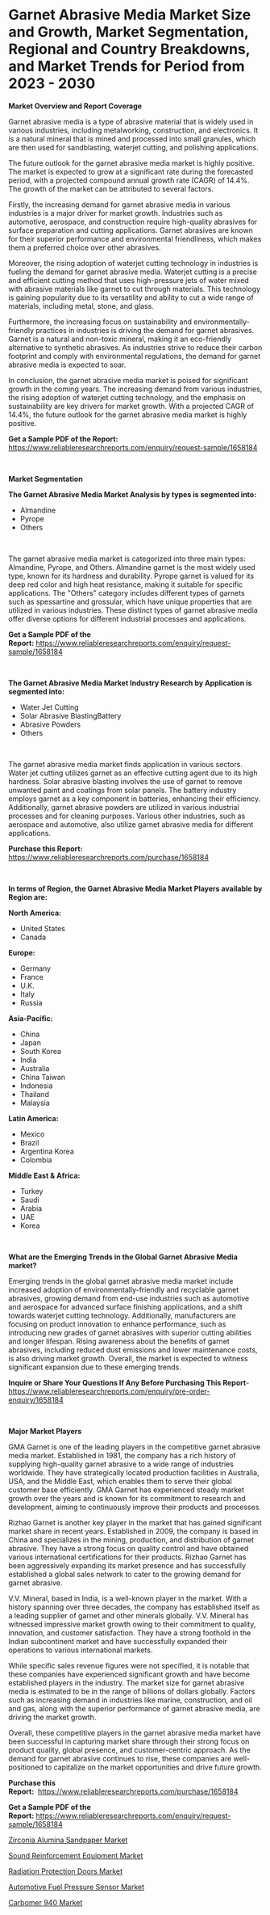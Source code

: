 <p><h1>Garnet Abrasive Media Market Size and Growth, Market Segmentation, Regional and Country Breakdowns, and Market Trends for Period from 2023 -  2030</h1></p><p><strong>Market Overview and Report Coverage</strong></p>
<p><p>Garnet abrasive media is a type of abrasive material that is widely used in various industries, including metalworking, construction, and electronics. It is a natural mineral that is mined and processed into small granules, which are then used for sandblasting, waterjet cutting, and polishing applications.</p><p>The future outlook for the garnet abrasive media market is highly positive. The market is expected to grow at a significant rate during the forecasted period, with a projected compound annual growth rate (CAGR) of 14.4%. The growth of the market can be attributed to several factors.</p><p>Firstly, the increasing demand for garnet abrasive media in various industries is a major driver for market growth. Industries such as automotive, aerospace, and construction require high-quality abrasives for surface preparation and cutting applications. Garnet abrasives are known for their superior performance and environmental friendliness, which makes them a preferred choice over other abrasives.</p><p>Moreover, the rising adoption of waterjet cutting technology in industries is fueling the demand for garnet abrasive media. Waterjet cutting is a precise and efficient cutting method that uses high-pressure jets of water mixed with abrasive materials like garnet to cut through materials. This technology is gaining popularity due to its versatility and ability to cut a wide range of materials, including metal, stone, and glass.</p><p>Furthermore, the increasing focus on sustainability and environmentally-friendly practices in industries is driving the demand for garnet abrasives. Garnet is a natural and non-toxic mineral, making it an eco-friendly alternative to synthetic abrasives. As industries strive to reduce their carbon footprint and comply with environmental regulations, the demand for garnet abrasive media is expected to soar.</p><p>In conclusion, the garnet abrasive media market is poised for significant growth in the coming years. The increasing demand from various industries, the rising adoption of waterjet cutting technology, and the emphasis on sustainability are key drivers for market growth. With a projected CAGR of 14.4%, the future outlook for the garnet abrasive media market is highly positive.</p></p>
<p><strong>Get a Sample PDF of the Report:</strong> <a href="https://www.reliableresearchreports.com/enquiry/request-sample/1658184">https://www.reliableresearchreports.com/enquiry/request-sample/1658184</a></p>
<p>&nbsp;</p>
<p><strong>Market Segmentation</strong></p>
<p><strong>The Garnet Abrasive Media Market Analysis by types is segmented into:</strong></p>
<p><ul><li>Almandine</li><li>Pyrope</li><li>Others</li></ul></p>
<p>&nbsp;</p>
<p><p>The garnet abrasive media market is categorized into three main types: Almandine, Pyrope, and Others. Almandine garnet is the most widely used type, known for its hardness and durability. Pyrope garnet is valued for its deep red color and high heat resistance, making it suitable for specific applications. The "Others" category includes different types of garnets such as spessartine and grossular, which have unique properties that are utilized in various industries. These distinct types of garnet abrasive media offer diverse options for different industrial processes and applications.</p></p>
<p><strong>Get a Sample PDF of the Report:</strong>&nbsp;<a href="https://www.reliableresearchreports.com/enquiry/request-sample/1658184">https://www.reliableresearchreports.com/enquiry/request-sample/1658184</a></p>
<p>&nbsp;</p>
<p><strong>The Garnet Abrasive Media Market Industry Research by Application is segmented into:</strong></p>
<p><ul><li>Water Jet Cutting</li><li>Solar Abrasive BlastingBattery</li><li>Abrasive Powders</li><li>Others</li></ul></p>
<p>&nbsp;</p>
<p><p>The garnet abrasive media market finds application in various sectors. Water jet cutting utilizes garnet as an effective cutting agent due to its high hardness. Solar abrasive blasting involves the use of garnet to remove unwanted paint and coatings from solar panels. The battery industry employs garnet as a key component in batteries, enhancing their efficiency. Additionally, garnet abrasive powders are utilized in various industrial processes and for cleaning purposes. Various other industries, such as aerospace and automotive, also utilize garnet abrasive media for different applications.</p></p>
<p><strong>Purchase this Report:</strong>&nbsp; <a href="https://www.reliableresearchreports.com/purchase/1658184">https://www.reliableresearchreports.com/purchase/1658184</a></p>
<p>&nbsp;</p>
<p><strong>In terms of Region, the Garnet Abrasive Media Market Players available by Region are:</strong></p>
<p>
    <p> <strong> North America: </strong>
        <ul>
            <li>United States</li>
            <li>Canada</li>
        </ul>
        </p> 
    <p> <strong> Europe: </strong>
        <ul>
            <li>Germany</li>
            <li>France</li>
            <li>U.K.</li>
            <li>Italy</li>
            <li>Russia</li>
        </ul>
        </p> 
    <p> <strong> Asia-Pacific: </strong>
        <ul>
            <li>China</li>
            <li>Japan</li>
            <li>South Korea</li>
            <li>India</li>
            <li>Australia</li>
            <li>China Taiwan</li>
            <li>Indonesia</li>
            <li>Thailand</li>
            <li>Malaysia</li>
        </ul>
        </p> 
    <p> <strong> Latin America: </strong>
        <ul>
            <li>Mexico</li>
            <li>Brazil</li>
            <li>Argentina Korea</li>
            <li>Colombia</li>
        </ul>
        </p> 
    <p> <strong> Middle East & Africa: </strong>
        <ul>
            <li>Turkey</li>
            <li>Saudi</li>
            <li>Arabia</li>
            <li>UAE</li>
            <li>Korea</li>
        </ul>
    </p>
    </p>
<p>&nbsp;</p>
<p><strong>What are the Emerging Trends in the Global Garnet Abrasive Media market?</strong></p>
<p><p>Emerging trends in the global garnet abrasive media market include increased adoption of environmentally-friendly and recyclable garnet abrasives, growing demand from end-use industries such as automotive and aerospace for advanced surface finishing applications, and a shift towards waterjet cutting technology. Additionally, manufacturers are focusing on product innovation to enhance performance, such as introducing new grades of garnet abrasives with superior cutting abilities and longer lifespan. Rising awareness about the benefits of garnet abrasives, including reduced dust emissions and lower maintenance costs, is also driving market growth. Overall, the market is expected to witness significant expansion due to these emerging trends.</p></p>
<p><strong>Inquire or Share Your Questions If Any Before Purchasing This Report</strong>- <a href="https://www.reliableresearchreports.com/enquiry/pre-order-enquiry/1658184">https://www.reliableresearchreports.com/enquiry/pre-order-enquiry/1658184</a></p>
<p>&nbsp;</p>
<p><strong>Major Market Players</strong></p>
<p><p>GMA Garnet is one of the leading players in the competitive garnet abrasive media market. Established in 1981, the company has a rich history of supplying high-quality garnet abrasive to a wide range of industries worldwide. They have strategically located production facilities in Australia, USA, and the Middle East, which enables them to serve their global customer base efficiently. GMA Garnet has experienced steady market growth over the years and is known for its commitment to research and development, aiming to continuously improve their products and processes.</p><p>Rizhao Garnet is another key player in the market that has gained significant market share in recent years. Established in 2009, the company is based in China and specializes in the mining, production, and distribution of garnet abrasive. They have a strong focus on quality control and have obtained various international certifications for their products. Rizhao Garnet has been aggressively expanding its market presence and has successfully established a global sales network to cater to the growing demand for garnet abrasive.</p><p>V.V. Mineral, based in India, is a well-known player in the market. With a history spanning over three decades, the company has established itself as a leading supplier of garnet and other minerals globally. V.V. Mineral has witnessed impressive market growth owing to their commitment to quality, innovation, and customer satisfaction. They have a strong foothold in the Indian subcontinent market and have successfully expanded their operations to various international markets.</p><p>While specific sales revenue figures were not specified, it is notable that these companies have experienced significant growth and have become established players in the industry. The market size for garnet abrasive media is estimated to be in the range of billions of dollars globally. Factors such as increasing demand in industries like marine, construction, and oil and gas, along with the superior performance of garnet abrasive media, are driving the market growth.</p><p>Overall, these competitive players in the garnet abrasive media market have been successful in capturing market share through their strong focus on product quality, global presence, and customer-centric approach. As the demand for garnet abrasive continues to rise, these companies are well-positioned to capitalize on the market opportunities and drive future growth.</p></p>
<p><strong>Purchase this Report:</strong>&nbsp;&nbsp;<a href="https://www.reliableresearchreports.com/purchase/1658184">https://www.reliableresearchreports.com/purchase/1658184</a></p>
<p></p>
<p><strong>Get a Sample PDF of the Report:</strong>&nbsp;<a href="https://www.reliableresearchreports.com/enquiry/request-sample/1658184">https://www.reliableresearchreports.com/enquiry/request-sample/1658184</a></p>
<p><p><a href="https://github.com/sofyaavrova/Market-Research-Report-List-1/blob/main/zirconia-alumina-sandpaper-market.md">Zirconia Alumina Sandpaper Market</a></p><p><a href="https://medium.com/@noelkunzei1/sound-reinforcement-equipment-market-size-and-market-trends-complete-industry-overview-2023-to-94df5f83440f">Sound Reinforcement Equipment Market</a></p><p><a href="https://medium.com/@evalynkoepp98698/radiation-protection-doors-market-exploring-market-share-market-trends-and-future-growth-60b0828de972">Radiation Protection Doors Market</a></p><p><a href="https://medium.com/@reganklocko456458/analyzing-automotive-fuel-pressure-sensor-market-global-industry-perspective-and-forecast-2023-to-d98737c1df35">Automotive Fuel Pressure Sensor Market</a></p><p><a href="https://github.com/kholmovskayalyudmila/Market-Research-Report-List-1/blob/main/carbomer-940-market.md">Carbomer 940 Market</a></p></p>